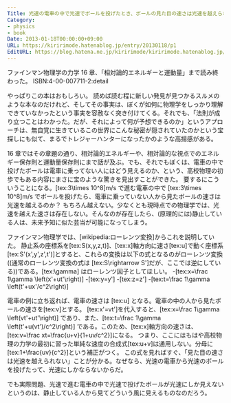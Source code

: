 ```yaml
---
Title: 光速の電車の中で光速でボールを投げたとき、ボールの見た目の速さは光速を越えられるのか
Category:
- physics
- book
Date: 2013-01-18T00:00:00+09:00
URL: https://kiririmode.hatenablog.jp/entry/20130118/p1
EditURL: https://blog.hatena.ne.jp/kiririmode/kiririmode.hatenablog.jp/atom/entry/8454420450078209976
---
```



ファインマン物理学の力学 16 章、「相対論的エネルギーと運動量」まで読み終わった。
ISBN:4-00-007711-2:detail

やっぱりこの本はおもしろい。
読めば読む程に新しい発見が見つかるスルメのような本なのだけれど、そしてその事実は、ぼくが如何に物理学をしっかり理解できていなかったという事実を容赦なく突き付けてくる。それでも、「法則が成り立つことはわかった。だが、それによって何が予想できるのか」というアプローチは、無自覚に生きているこの世界にこんな秘密が隠されていたのかという宝探しにも似て、まるでトレジャーハンターになったかのような高揚感がある。

16 章ではその章題の通り、相対論的エネルギーや、相対論的な視点でのエネルギー保存則と運動量保存則にまで話が及ぶ。でも、それでもぼくは、電車の中で投げたボールは電車に乗ってない人にはどう見えるのか、という、高校物理の初歩でもある内容にまさに宝のような驚きを見出すことができた。
要するにこういうことになる。[tex:3\times 10^8]m/s で進む電車の中で [tex:3\times 10^8]m/s でボールを投げたら、電車に乗っていない人から見たボールの速さは光速を越えるのか？
もちろん越えない。少なくとも現時点での物理学では、光速を越えた速さは存在しない。そんなのが存在したら、(原理的には)静止している人は、未来予知に似た芸当が可能になってしまう。

ファインマン物理学では、[wikipedia:ローレンツ変換]からこれを説明していた。
静止系の座標系を[tex:S(x,y,z,t)]、[tex:x]軸方向に速さ[tex:u]で動く座標系[tex:S'(x',y',z',t')]とすると、これらの変換は以下の式となるのがローレンツ変換((通常のローレンツ変換の式は [tex:S\rightarrow S']だが、ここでは逆にしている))である。[tex:\gamma] はローレンツ因子としてほしい。
-[tex:x=\frac 1\gamma \left(x'+ut'\right)]
-[tex:y=y']
-[tex:z=z']
-[tex:t=\frac 1\gamma \left(t'+ux'/c^2\right)]

電車の例に立ち返れば、電車の速さは [tex:u] となる。電車の中の人から見たボールの速さを[tex:v]とする。
[tex:x'=vt']を代入すると、[tex:x=\frac 1\gamma \left(vt'+ut'\right)] であり、また、[tex:t=\frac 1\gamma \left(t'+u(vt')/c^2\right)] である。このため、[tex:x]軸方向の速さは、[tex:v=\frac xt=\frac{u+v}{1+uv/c^2}]になる。
つまり、ここにはもはや高校物理の力学の最初に習った単純な速度の合成式[tex:u+v]は通用しない。分母に [tex:1+\frac{uv}{c^2}]という補正がつく。
この式を見ればすぐ、「見た目の速さは光速を越えられない」ことが分かる。なぜなら、光速の電車から光速のボールを投げたって、光速にしかならないからだ。

でも実際問題、光速で進む電車の中で光速で投げたボールが光速にしか見えないというのは、静止している人から見てどういう風に見えるものなのだろう。
